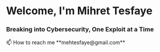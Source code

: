 <h1 align="left">Welcome, I'm Mihret Tesfaye</h1>
<h3 align="left">Breaking into Cybersecurity, One Exploit at a Time</h3>
📫 How to reach me **mehtesfaye@gmail.com**
